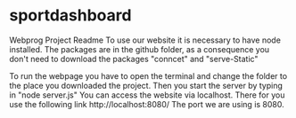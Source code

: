 # sportdashboard
Webprog Project Readme
To use our website it is necessary to have node installed.
The packages are in the github folder, as a consequence you don't need to
download the packages "conncet" and "serve-Static"

To run the webpage you have to open the terminal and change the folder to the place you
downloaded the project.
Then you start the server by typing in "node server.js"
You can access the website via localhost. There for you use the following link
http://localhost:8080/
The port we are using is 8080.
